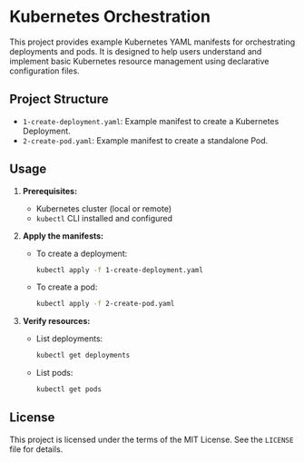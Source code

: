 # Kubernetes Orchestration

This project provides example Kubernetes YAML manifests for orchestrating deployments and pods. It is designed to help users understand and implement basic Kubernetes resource management using declarative configuration files.

## Project Structure

- `1-create-deployment.yaml`: Example manifest to create a Kubernetes Deployment.
- `2-create-pod.yaml`: Example manifest to create a standalone Pod.

## Usage

1. **Prerequisites:**
   - Kubernetes cluster (local or remote)
   - `kubectl` CLI installed and configured

2. **Apply the manifests:**
   - To create a deployment:
     ```sh
     kubectl apply -f 1-create-deployment.yaml
     ```
   - To create a pod:
     ```sh
     kubectl apply -f 2-create-pod.yaml
     ```

3. **Verify resources:**
   - List deployments:
     ```sh
     kubectl get deployments
     ```
   - List pods:
     ```sh
     kubectl get pods
     ```

## License

This project is licensed under the terms of the MIT License. See the `LICENSE` file for details.

